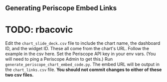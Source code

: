 ## Generating Periscope Embed Links
# TODO: rbacovic
Edit the `chart_slide_deck.csv` file to include the chart name, the dashboard ID, and the widget ID.
These all come from the chart's URL.
Follow the example in the csv here.
Set the Periscope API key in your env vars. (You will need to ping a Periscope Admin to get this.)
Run `generate_periscope_chart_embed_code.py`.
The embed URL will be output in the `chart_links.csv` file.
**You should not commit changes to either of these two csv files.**
